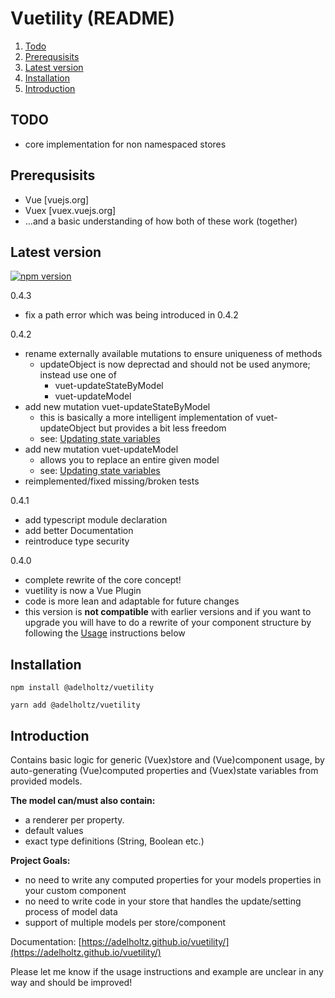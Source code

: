 # Vuetility (README)

1. [Todo](#todo)
2. [Prerequsisits](#rerequsisits)
3. [Latest version](#version)
4. [Installation](#installation)
5. [Introduction](#introduction)


## TODO <a href="#" name="todo"></a>
* core implementation for non namespaced stores

## Prerequsisits <a href="#" name="rerequsisits"></a>

* Vue [vuejs.org]
* Vuex [vuex.vuejs.org]
* ...and a basic understanding of how both of these work (together)

## Latest version <a href="#" name="version"></a>

[![npm version](https://badge.fury.io/js/%40adelholtz%2Fvuetility.svg)](https://badge.fury.io/js/%40adelholtz%2Fvuetility)

0.4.3
* fix a path error which was being introduced in 0.4.2

0.4.2
* rename externally available mutations to ensure uniqueness of methods
    * updateObject is now deprectad and should not be used anymore; instead use one of
        * vuet-updateStateByModel
        * vuet-updateModel
* add new mutation vuet-updateStateByModel
    * this is basically a more intelligent implementation of vuet-updateObject but provides a bit less freedom
    * see: [Updating state variables](https://adelholtz.github.io/vuetility/guides/updateing_state_vars.html)
* add new mutation vuet-updateModel
    * allows you to replace an entire given model
    * see: [Updating state variables](https://adelholtz.github.io/vuetility/guides/updateing_state_vars.html)
* reimplemented/fixed missing/broken tests

0.4.1
* add typescript module declaration
* add better Documentation
* reintroduce type security

0.4.0
* complete rewrite of the core concept!
* vuetility is now a Vue Plugin
* code is more lean and adaptable for future changes
* this version is **not compatible** with earlier versions and if you want to upgrade you will have to do a rewrite of your component structure by following the [Usage](#usage) instructions below


## Installation <a href="#" name="rerequsisits"></a>

```
npm install @adelholtz/vuetility

yarn add @adelholtz/vuetility

```


## Introduction <a href="#" name="introduction"></a>

Contains basic logic for generic (Vuex)store and (Vue)component usage, by auto-generating (Vue)computed properties and (Vuex)state variables from provided models.

__The model can/must also contain:__
* a renderer per property.
* default values
* exact type definitions (String, Boolean etc.)

__Project Goals:__
* no need to write any computed properties for your models properties in your custom component
* no need to write code in your store that handles the update/setting process of model data
* support of multiple models per store/component

Documentation: [https://adelholtz.github.io/vuetility/](https://adelholtz.github.io/vuetility/)


Please let me know if the usage instructions and example are unclear in any way and should be improved!
